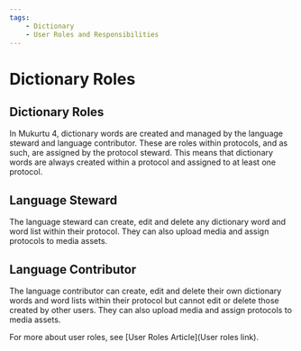 ```yaml
---
tags:
    - Dictionary
    - User Roles and Responsibilities
---
```


# Dictionary Roles

## Dictionary Roles
In Mukurtu 4, dictionary words are created and managed by the language steward and language contributor. These are roles within protocols, and as such, are assigned by the protocol steward. This means that dictionary words are always created within a protocol and assigned to at least one protocol. 

## Language Steward

The language steward can create, edit and delete any dictionary word and word list within their protocol. They can also upload media and assign protocols to media assets.

## Language Contributor

The language contributor can create, edit and delete their own dictionary words and word lists within their protocol but cannot edit or delete those created by other users. They can also upload media and assign protocols to media assets.

For more about user roles, see [User Roles Article](User roles link).